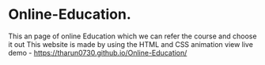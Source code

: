 # Online-Education.
This an page of online Education which we can refer the course and choose it out This website is made by using the  HTML and CSS animation
view live demo - https://tharun0730.github.io/Online-Education/

